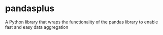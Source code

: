 # pandasplus
A Python library that wraps the functionality of the pandas library to enable fast and easy data aggregation
